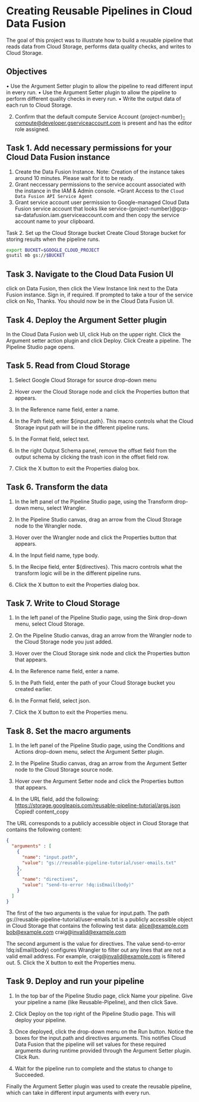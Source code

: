# Creating Reusable Pipelines in Cloud Data Fusion

The goal of this project was to illustrate how to build a reusable pipeline that reads data from Cloud Storage, performs data quality checks, and writes to Cloud Storage.

## Objectives
•	Use the Argument Setter plugin to allow the pipeline to read different input in every run.
•	Use the Argument Setter plugin to allow the pipeline to perform different quality checks in every run.
•	Write the output data of each run to Cloud Storage.

2.	Confirm that the default compute Service Account {project-number}-compute@developer.gserviceaccount.com is present and has the editor role assigned. 

## Task 1. Add necessary permissions for your Cloud Data Fusion instance
1.	Create the Data Fusion Instance.
Note: Creation of the instance takes around 10 minutes. Please wait for it to be ready.
2.  Grant neccessary permissions to the service account associated with the instance in the IAM & Admin console. +Grant Access to the `Cloud Data Fusion API Service Agent`
3.  Grant service account user permission to Google-managed Cloud Data Fusion service account that looks like service-{project-number}@gcp-sa-datafusion.iam.gserviceaccount.com and then copy the service account name to your clipboard.


Task 2. Set up the Cloud Storage bucket
Create Cloud Storage bucket for storing results when the pipeline runs.
```bash
export BUCKET=$GOOGLE_CLOUD_PROJECT
gsutil mb gs://$BUCKET
```

## Task 3. Navigate to the Cloud Data Fusion UI
click on Data Fusion, then click the View Instance link next to the Data Fusion instance. Sign in, if required. If prompted to take a tour of the service click on No, Thanks. You should now be in the Cloud Data Fusion UI.

## Task 4. Deploy the Argument Setter plugin
In the Cloud Data Fusion web UI, click Hub on the upper right. Click the Argument setter action plugin and click Deploy. Click Create a pipeline. The Pipeline Studio page opens.

## Task 5. Read from Cloud Storage
1. Select Google Cloud Storage for source drop-down menu
2.	Hover over the Cloud Storage node and click the Properties button that appears.
 
3.	In the Reference name field, enter a name.
4.	In the Path field, enter ${input.path}. This macro controls what the Cloud Storage input path will be in the different pipeline runs.
5.	In the Format field, select text.
6.	In the right Output Schema panel, remove the offset field from the output schema by clicking the trash icon in the offset field row.
 
7.	Click the X button to exit the Properties dialog box.

## Task 6. Transform the data
1.	In the left panel of the Pipeline Studio page, using the Transform drop-down menu, select Wrangler.
2.	In the Pipeline Studio canvas, drag an arrow from the Cloud Storage node to the Wrangler node.
 
3.	Hover over the Wrangler node and click the Properties button that appears.
4.	In the Input field name, type body.
5.	In the Recipe field, enter ${directives}. This macro controls what the transform logic will be in the different pipeline runs.
 
6.	Click the X button to exit the Properties dialog box.

## Task 7. Write to Cloud Storage
1.	In the left panel of the Pipeline Studio page, using the Sink drop-down menu, select Cloud Storage.
2.	On the Pipeline Studio canvas, drag an arrow from the Wrangler node to the Cloud Storage node you just added.
 
3.	Hover over the Cloud Storage sink node and click the Properties button that appears.
4.	In the Reference name field, enter a name.
5.	In the Path field, enter the path of your Cloud Storage bucket you created earlier.
 
6.	In the Format field, select json.
7.	Click the X button to exit the Properties menu.

## Task 8. Set the macro arguments
1.	In the left panel of the Pipeline Studio page, using the Conditions and Actions drop-down menu, select the Argument Setter plugin.
2.	In the Pipeline Studio canvas, drag an arrow from the Argument Setter node to the Cloud Storage source node.
 
3.	Hover over the Argument Setter node and click the Properties button that appears.
4.	In the URL field, add the following:
https://storage.googleapis.com/reusable-pipeline-tutorial/args.json
Copied!
content_copy
 
The URL corresponds to a publicly accessible object in Cloud Storage that contains the following content:

```json
{
  "arguments" : [
    {
      "name": "input.path",
      "value": "gs://reusable-pipeline-tutorial/user-emails.txt"
    },
    {
      "name": "directives",
      "value": "send-to-error !dq:isEmail(body)"
    }
  ]
}
```

The first of the two arguments is the value for input.path. The path gs://reusable-pipeline-tutorial/user-emails.txt is a publicly accessible object in Cloud Storage that contains the following test data:
alice@example.com
bob@example.com
craig@invalid@example.com

The second argument is the value for directives. The value send-to-error !dq:isEmail(body) configures Wrangler to filter out any lines that are not a valid email address. For example, craig@invalid@example.com is filtered out.
5.	Click the X button to exit the Properties menu.


## Task 9. Deploy and run your pipeline
1.	In the top bar of the Pipeline Studio page, click Name your pipeline. Give your pipeline a name (like Reusable-Pipeline), and then click Save.
 
2.	Click Deploy on the top right of the Pipeline Studio page. This will deploy your pipeline.
3.	Once deployed, click the drop-down menu on the Run button. Notice the boxes for the input.path and directives arguments. This notifies Cloud Data Fusion that the pipeline will set values for these required arguments during runtime provided through the Argument Setter plugin. Click Run.
4.	Wait for the pipeline run to complete and the status to change to Succeeded.
 

Finally the Argument Setter plugin was used to create the reusable pipeline, which can take in different input arguments with every run.
